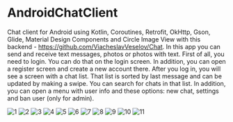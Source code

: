 # AndroidChatClient
Chat client for Android using Kotlin, Coroutines, Retrofit, OkHttp, Gson, Glide, Material Design Components and Circle Image View with this backend - https://github.com/ViacheslavVeselov/Chat.
In this app you can send and receive text messages, photos or photos with text.
First of all, you need to login. You can do that on the login screen. In addition, you can open a register screen and create a new account there. After you log in, you will see a screen with a chat list. That list is sorted by last message and can be updated by making a swipe. You can search for chats in that list. In addition, you can open a menu with user info and these options: new chat, settings and ban user (only for admin).

![1](https://user-images.githubusercontent.com/76612421/168471190-b2a849a4-e69b-40f6-b9ca-99ad3dc233a2.PNG)
![2](https://user-images.githubusercontent.com/76612421/168471192-b4064a3f-e22d-45c0-b199-50719bfd4ca8.PNG)
![3](https://user-images.githubusercontent.com/76612421/168471193-2d59004a-e9a5-4df2-9c32-a717d8c1704d.PNG)
![4](https://user-images.githubusercontent.com/76612421/168471194-c3096a62-1192-4b39-9f72-10c6a95ebd57.PNG)
![5](https://user-images.githubusercontent.com/76612421/168471197-6463e565-6114-4c2f-bc7b-6365cb23f7fd.PNG)
![6](https://user-images.githubusercontent.com/76612421/168471201-f6068f61-b2df-49e4-84bb-65be52e70cf9.PNG)
![7](https://user-images.githubusercontent.com/76612421/168471204-872cb243-9e97-4dbe-8c51-61196ddb757e.PNG)
![8](https://user-images.githubusercontent.com/76612421/168471206-ba5b2d65-eea4-418f-96d3-f85a3298500b.PNG)
![9](https://user-images.githubusercontent.com/76612421/168471210-baba65ee-4911-4c96-8636-2f895f286284.PNG)
![10](https://user-images.githubusercontent.com/76612421/168471212-315ed19d-b30e-43ae-9bc8-5351ce0c34a0.PNG)
![11](https://user-images.githubusercontent.com/76612421/168471213-2e462824-deb1-4784-a289-23a91b49c76f.PNG)
